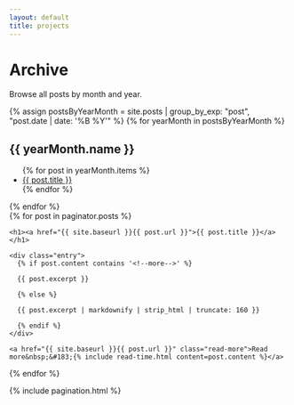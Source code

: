 ```yaml
---
layout: default
title: projects
---
```


# Archive

Browse all posts by month and year.

{% assign postsByYearMonth = site.posts | group_by_exp: "post", "post.date | date: '%B %Y'" %}
{% for yearMonth in postsByYearMonth %}
  <h2>{{ yearMonth.name }}</h2>
  <ul>
    {% for post in yearMonth.items %}
      <li><a href="{{ post.url }}">{{ post.title }}</a></li>
    {% endfor %}
  </ul>
{% endfor %}


<div class="posts">
  {% for post in paginator.posts %}
  <article class="post">

    <h1><a href="{{ site.baseurl }}{{ post.url }}">{{ post.title }}</a></h1>

    <div class="entry">
      {% if post.content contains '<!--more-->' %}

      {{ post.excerpt }}

      {% else %}

      {{ post.excerpt | markdownify | strip_html | truncate: 160 }}

      {% endif %}
    </div>

    <a href="{{ site.baseurl }}{{ post.url }}" class="read-more">Read more&nbsp;&#183;{% include read-time.html content=post.content %}</a>
  </article>
  {% endfor %}

  {% include pagination.html %}
</div>

